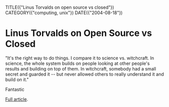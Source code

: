 TITLE({"Linus Torvalds on open source vs closed"})
CATEGORY({"computing, unix"})
DATE({"2004-08-18"})

# Linus Torvalds on Open Source vs Closed

"It's the right way to do things. I compare it to science vs. witchcraft. In
science, the whole system builds on people looking at other people's results
and building on top of them. In witchcraft, somebody had a small secret and
guarded it -- but never allowed others to really understand it and build on
it."

Fantastic

[Full article](http://www.businessweek.com/print/technology/content/aug2004/tc20040818_1593.htm?tc).
